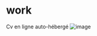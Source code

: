 # work

Cv en ligne auto-hébergé 
![image](https://github.com/aliceout/work/assets/10231985/abefccac-1ccb-4c3c-9bb8-1ae08298086d)

